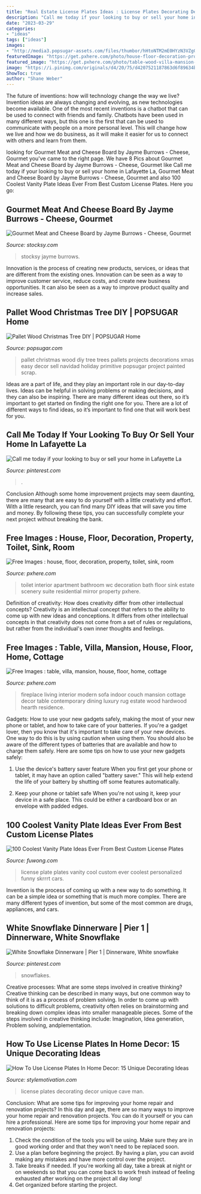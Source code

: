 ```yaml
---
title: "Real Estate License Plates Ideas : License Plates Decorating Decor Unique Cave Man"
description: "Call me today if your looking to buy or sell your home in lafayette la"
date: "2023-03-29"
categories:
- "ideas"
tags: ["ideas"]
images:
- "http://media3.popsugar-assets.com/files/thumbor/hHtoNTM2mE0HYzN3VZg0K5rxM2Q=/fit-in/1024x1024/2015/11/19/862/n/1922794/5c1c26eb_edit_img_cover_file_39139994_1447961620_hometalk1/i/Pallet-Wood-Christmas-Tree-DIY.jpg"
featuredImage: "https://get.pxhere.com/photo/house-floor-decoration-property-toilet-sink-room-apartment-interior-design-bathroom-design-wc-mirror-bath-estate-suite-real-estate-the-scenery-residential-interior-1181780.jpg"
featured_image: "https://get.pxhere.com/photo/table-wood-villa-mansion-house-floor-interior-home-cottage-indoor-rug-fireplace-residence-property-living-room-residential-room-sofa-decor-modern-couch-interior-design-luxury-design-hardwood-comfort-estate-contemporary-hearth-comfortable-real-estate-dining-room-wood-flooring-670068.jpg"
image: "https://i.pinimg.com/originals/d4/20/75/d4207521187863d6f89634b6e55fb660.png"
ShowToc: true
author: "Shane Weber"
---
```



The future of inventions: how will technology change the way we live?
Invention ideas are always changing and evolving, as new technologies become available. One of the most recent inventions is a chatbot that can be used to connect with friends and family. Chatbots have been used in many different ways, but this one is the first that can be used to communicate with people on a more personal level. This will change how we live and how we do business, as it will make it easier for us to connect with others and learn from them.

	

		
looking for Gourmet Meat and Cheese Board by Jayme Burrows - Cheese, Gourmet you've came to the right page. We have 8 Pics about Gourmet Meat and Cheese Board by Jayme Burrows - Cheese, Gourmet like Call me today if your looking to buy or sell your home in Lafayette La, Gourmet Meat and Cheese Board by Jayme Burrows - Cheese, Gourmet and also 100 Coolest Vanity Plate Ideas Ever From Best Custom License Plates. Here you go:
		
    
## Gourmet Meat And Cheese Board By Jayme Burrows - Cheese, Gourmet

<img loading=lazy src="https://c.stocksy.com/a/UgX700/z9/1797782.jpg?1566611658" onerror="this.onerror=null;this.src='https://tse4.mm.bing.net/th?id=OIP.m6LQ1I7_iSG0CR_PbQiGLAHaE8&amp;pid=15.1';" alt="Gourmet Meat and Cheese Board by Jayme Burrows - Cheese, Gourmet">

_Source: stocksy.com_

>stocksy jayme burrows. 

	

Innovation is the process of creating new products, services, or ideas that are different from the existing ones. Innovation can be seen as a way to improve customer service, reduce costs, and create new business opportunities. It can also be seen as a way to improve product quality and increase sales.

    
## Pallet Wood Christmas Tree DIY | POPSUGAR Home

<img loading=lazy src="http://media3.popsugar-assets.com/files/thumbor/hHtoNTM2mE0HYzN3VZg0K5rxM2Q=/fit-in/1024x1024/2015/11/19/862/n/1922794/5c1c26eb_edit_img_cover_file_39139994_1447961620_hometalk1/i/Pallet-Wood-Christmas-Tree-DIY.jpg" onerror="this.onerror=null;this.src='https://tse1.mm.bing.net/th?id=OIP.FdUKSKtvyNUzbzjB0X5g4AHaJ4&amp;pid=15.1';" alt="Pallet Wood Christmas Tree DIY | POPSUGAR Home">

_Source: popsugar.com_

>pallet christmas wood diy tree trees pallets projects decorations xmas easy decor sell navidad holiday primitive popsugar project painted scrap. 

	

Ideas are a part of life, and they play an important role in our day-to-day lives. Ideas can be helpful in solving problems or making decisions, and they can also be inspiring. There are many different ideas out there, so it’s important to get started on finding the right one for you. There are a lot of different ways to find ideas, so it’s important to find one that will work best for you.

    
## Call Me Today If Your Looking To Buy Or Sell Your Home In Lafayette La

<img loading=lazy src="https://i.pinimg.com/736x/c9/fb/33/c9fb332b89a2ecd8fd5be839d03ebabc--louisiana-real-estate-agents.jpg" onerror="this.onerror=null;this.src='https://tse4.mm.bing.net/th?id=OIP.J3AybMKvBpjT-nD-3Phg7gHaKm&amp;pid=15.1';" alt="Call me today if your looking to buy or sell your home in Lafayette La">

_Source: pinterest.com_

>. 

	

Conclusion
Although some home improvement projects may seem daunting, there are many that are easy to do yourself with a little creativity and effort. With a little research, you can find many DIY ideas that will save you time and money. By following these tips, you can successfully complete your next project without breaking the bank.

    
## Free Images : House, Floor, Decoration, Property, Toilet, Sink, Room

<img loading=lazy src="https://get.pxhere.com/photo/house-floor-decoration-property-toilet-sink-room-apartment-interior-design-bathroom-design-wc-mirror-bath-estate-suite-real-estate-the-scenery-residential-interior-1181780.jpg" onerror="this.onerror=null;this.src='https://tse3.mm.bing.net/th?id=OIP.ozzVIOtsc9J0tRtZNPl0CQHaE8&amp;pid=15.1';" alt="Free Images : house, floor, decoration, property, toilet, sink, room">

_Source: pxhere.com_

>toilet interior apartment bathroom wc decoration bath floor sink estate scenery suite residential mirror property pxhere. 

	

Definition of creativity: How does creativity differ from other intellectual concepts?
Creativity is an intellectual concept that refers to the ability to come up with new ideas and conceptions. It differs from other intellectual concepts in that creativity does not come from a set of rules or regulations, but rather from the individual's own inner thoughts and feelings.

    
## Free Images : Table, Villa, Mansion, House, Floor, Home, Cottage

<img loading=lazy src="https://get.pxhere.com/photo/table-wood-villa-mansion-house-floor-interior-home-cottage-indoor-rug-fireplace-residence-property-living-room-residential-room-sofa-decor-modern-couch-interior-design-luxury-design-hardwood-comfort-estate-contemporary-hearth-comfortable-real-estate-dining-room-wood-flooring-670068.jpg" onerror="this.onerror=null;this.src='https://tse2.mm.bing.net/th?id=OIP.FRua55D_GsMg0vtP3YQ0GAHaE7&amp;pid=15.1';" alt="Free Images : table, villa, mansion, house, floor, home, cottage">

_Source: pxhere.com_

>fireplace living interior modern sofa indoor couch mansion cottage decor table contemporary dining luxury rug estate wood hardwood hearth residence. 

	

Gadgets: How to use your new gadgets safely, making the most of your new phone or tablet, and how to take care of your batteries.
If you're a gadget lover, then you know that it's important to take care of your new devices. One way to do this is by using caution when using them. You should also be aware of the different types of batteries that are available and how to charge them safely. Here are some tips on how to use your new gadgets safely: 
1) Use the device's battery saver feature When you first get your phone or tablet, it may have an option called "battery saver." This will help extend the life of your battery by shutting off some features automatically. 

2) Keep your phone or tablet safe When you're not using it, keep your device in a safe place. This could be either a cardboard box or an envelope with padded edges.

    
## 100 Coolest Vanity Plate Ideas Ever From Best Custom License Plates

<img loading=lazy src="https://www.fuwong.com/wp-content/uploads/2017/05/SKRRRT.jpg" onerror="this.onerror=null;this.src='https://tse1.mm.bing.net/th?id=OIP.jPTlMIZgOjxU8QF9kzeMHAAAAA&amp;pid=15.1';" alt="100 Coolest Vanity Plate Ideas Ever From Best Custom License Plates">

_Source: fuwong.com_

>license plate plates vanity cool custom ever coolest personalized funny skrrrt cars. 

	

Invention is the process of coming up with a new way to do something. It can be a simple idea or something that is much more complex. There are many different types of invention, but some of the most common are drugs, appliances, and cars.

    
## White Snowflake Dinnerware | Pier 1 | Dinnerware, White Snowflake

<img loading=lazy src="https://i.pinimg.com/originals/d4/20/75/d4207521187863d6f89634b6e55fb660.png" onerror="this.onerror=null;this.src='https://tse4.mm.bing.net/th?id=OIP.nGhk1O-Uhq60wd0L4iQbhwHaHa&amp;pid=15.1';" alt="White Snowflake Dinnerware | Pier 1 | Dinnerware, White snowflake">

_Source: pinterest.com_

>snowflakes. 

	

Creative processes: What are some steps involved in creative thinking?
Creative thinking can be described in many ways, but one common way to think of it is as a process of problem solving. In order to come up with solutions to difficult problems, creativity often relies on brainstorming and breaking down complex ideas into smaller manageable pieces. Some of the steps involved in creative thinking include: Imagination, Idea generation, Problem solving, andplementation.

    
## How To Use License Plates In Home Decor: 15 Unique Decorating Ideas

<img loading=lazy src="http://www.stylemotivation.com/wp-content/uploads/2016/02/11-16-620x415.jpg" onerror="this.onerror=null;this.src='https://tse4.mm.bing.net/th?id=OIP.Ra2_G6cmjainP9Vxo70PSgHaE9&amp;pid=15.1';" alt="How To Use License Plates In Home Decor: 15 Unique Decorating Ideas">

_Source: stylemotivation.com_

>license plates decorating decor unique cave man. 

	

Conclusion: What are some tips for improving your home repair and renovation projects?
In this day and age, there are so many ways to improve your home repair and renovation projects. You can do it yourself or you can hire a professional. Here are some tips for improving your home repair and renovation projects: 
1. Check the condition of the tools you will be using. Make sure they are in good working order and that they won't need to be replaced soon. 
2. Use a plan before beginning the project. By having a plan, you can avoid making any mistakes and have more control over the project. 
3. Take breaks if needed. If you're working all day, take a break at night or on weekends so that you can come back to work fresh instead of feeling exhausted after working on the project all day long! 
4. Get organized before starting the project.

